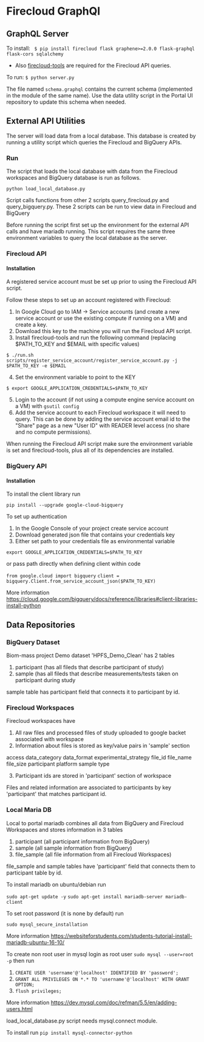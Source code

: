 
# Firecloud GraphQl

## GraphQL Server

To install: 
`` $ pip install firecloud flask graphene>=2.0.0 flask-graphql flask-cors sqlalchemy``

* Also [firecloud-tools](https://github.com/broadinstitute/firecloud-tools) are required for the Firecloud API queries.

To run:
`` $ python server.py ``

The file named `schema.graphql` contains the current schema (implemented in the module of the same name). Use the data utility script in the Portal UI repository to update this schema when needed.

## External API Utilities

The server will load data from a local database. This database is created by running a utility script which queries the Firecloud and BigQuery APIs.

### Run 

The script that loads the local database with data from the Firecloud workspaces and BigQuery database is run as follows.

``python load_local_database.py``

Script calls functions from other 2 scripts query_firecloud.py and query_bigquery.py. These 2 scripts can be run to view data in Firecloud and BigQuery

Before running the script first set up the environment for the external API calls and have mariadb running. This script requires the same three
environment variables to query the local database as the server.

### Firecloud API

#### Installation 

A registered service account must be set up prior to using the Firecloud API script. 

Follow these steps to set up an account registered with Firecloud:

1. In Google Cloud go to IAM -> Service accounts (and create a new service account or use the existing compute if running on a VM) and create a key.
2. Download this key to the machine you will run the Firecloud API script.
3. Install firecloud-tools and run the following command (replacing $PATH_TO_KEY and $EMAIL with specific values)
```
$ ./run.sh scripts/register_service_account/register_service_account.py -j $PATH_TO_KEY -e $EMAIL
```
4. Set the environment variable to point to the KEY
```
$ export GOOGLE_APPLICATION_CREDENTIALS=$PATH_TO_KEY
```
5. Login to the account (if not using a compute engine service account on a VM) with `gsutil config`
6. Add the service account to each Firecloud workspace it will need to query. This can be done by adding the service account email id to the "Share" page as a new "User ID" with READER level access (no share and no compute permissions).

When running the Firecloud API script make sure the environment variable is set and firecloud-tools, plus all of its dependencies are installed.

### BigQuery API

#### Installation

To install the client library run

``pip install --upgrade google-cloud-bigquery``

To set up authentication

1. In the Google Console of your project create service account
2. Download generated json file that contains your credentials key
3. Either set path to your credentials file as environmental variable

 ``export GOOGLE_APPLICATION_CREDENTIALS=$PATH_TO_KEY``
  
  or pass path directly when defining client within code
  
 ``from google.cloud import bigquery``
 ``client = bigquery.Client.from_service_account_json($PATH_TO_KEY)``
 
 More information 
 https://cloud.google.com/bigquery/docs/reference/libraries#client-libraries-install-python
 
## Data Repositories

### BigQuery Dataset

Biom-mass project Demo dataset 'HPFS_Demo_Clean' has 2 tables

1. participant (has all fileds that describe participant of study)
2. sample (has all fileds that describe measurements/tests taken on participant during study

sample table has participant field that connects it to participant by id.

### Firecloud Workspaces

Firecloud workspaces have

1. All raw files and processed files of study uploaded to google backet associated with workspace
2. Information about files is stored as key/value pairs in 'sample' section

access 
data_category
data_format
experimental_strategy
file_id
file_name
file_size
participant
platform
sample
type

3. Participant ids are stored in 'participant' section of workspace

Files and related information are associated to participants by key 'participant' that matches participant id.

### Local Maria DB

Local to portal mariadb combines all data from BigQuery and Firecloud Workspaces and stores information in 3 tables

1. participant (all participant information from BigQuery)
2. sample (all sample information from BigQuery)
3. file_sample (all file information from all Firecloud Workspaces)

file_sample and sample tables have 'participant' field that connects them to participant table by id.

To install mariadb on ubuntu/debian run

``sudo apt-get update -y``
``sudo apt-get install mariadb-server mariadb-client``

To set root password (it is none by default) run

``sudo mysql_secure_installation`` 

More information
https://websiteforstudents.com/students-tutorial-install-mariadb-ubuntu-16-10/


To create non root user in mysql  login as root user
``sudo mysql --user=root -p``
then run
1. ``CREATE USER 'username'@'localhost' IDENTIFIED BY 'password';``
2. ``GRANT ALL PRIVILEGES ON *.* TO 'username'@'localhost' WITH GRANT OPTION;``
3. ``flush privileges;``

More information https://dev.mysql.com/doc/refman/5.5/en/adding-users.html

load_local_database.py script needs mysql.connect module.

To install run
``pip install mysql-connector-python``


 
